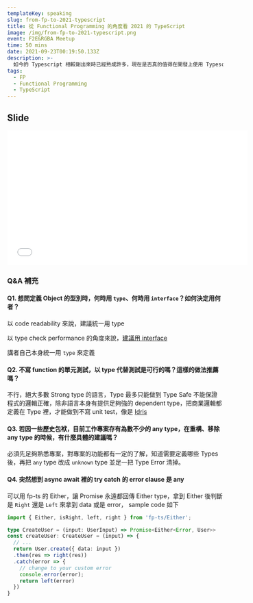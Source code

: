 ```yaml
---
templateKey: speaking
slug: from-fp-to-2021-typescript
title: 從 Functional Programming 的角度看 2021 的 TypeScript
image: /img/from-fp-to-2021-typescript.png
event: F2E&RGBA Meetup
time: 50 mins
date: 2021-09-23T00:19:50.133Z
description: >-
  如今的 Typescript 相較剛出來時已經熟成許多，現在是否真的值得在開發上使用 Typescript？從 Functional Programming 的角度來說 Typescript 有什麼缺陷？使用 Typescript 需要注意哪些問題？使用 Typescript 能帶來什麼優勢？什麼情況下適合導入 Typescript？
tags:
  - FP
  - Functional Programming
  - TypeScript
---
```


## Slide 

<iframe class="speakerdeck-iframe" frameborder="0" title="從 Functional Programming 的角度看 2021 的 TypeScript" width="560" height="315" src="//speakerdeck.com/player/d6cfb56b0cc54d27a29922d8b7969700"   frameborder="0" allow="accelerometer; autoplay; encrypted-media; gyroscope; picture-in-picture" allowfullscreen></iframe>

### Q&A 補充

#### Q1. 想問定義 Object 的型別時，何時用 `type`、何時用 `interface`？如何決定用何者？

以 code readability 來說，建議統一用 type

以 type check performance 的角度來說，[建議用 interface](https://github.com/microsoft/TypeScript/wiki/Performance#preferring-interfaces-over-intersections)

講者自己本身統一用 `type` 來定義

#### Q2. 不寫 function 的單元測試，以 type 代替測試是可行的嗎？這樣的做法推薦嗎？

不行，絕大多數 Strong type 的語言，Type 最多只能做到 Type Safe 不能保證程式的邏輯正確，除非語言本身有提供足夠強的 dependent type，把商業邏輯都定義在 Type 裡，才能做到不寫 unit test，像是 [Idris](https://www.idris-lang.org/)

#### Q3. 若因一些歷史包袱，目前工作專案存有為數不少的 any type，在重構、移除 any type 的時候，有什麼具體的建議嗎？

必須先足夠熟悉專案，對專案的功能都有一定的了解，知道需要定義哪些 Types 後，再把 `any` type 改成 `unknown` type 並足一把 Type Error 清掉。

#### Q4. 突然想到 async await 裡的 try catch 的  error clause 是 any

可以用 fp-ts 的 Either，讓 Promise 永遠都回傳 Either type，拿到 Either 後判斷是 `Right` 還是 `Left` 來拿到 data 或是 error， sample code 如下

```ts
import { Either, isRight, left, right } from 'fp-ts/Either';

type CreateUser = (input: UserInput) => Promise<Either<Error, User>>
const createUser: CreateUser = (input) => {
  // ...
  return User.create({ data: input })
  .then(res => right(res))
  .catch(error => {
    // change to your custom error
    console.error(error);
    return left(error)
  })
}
```